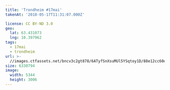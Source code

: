 ```yaml
---
title: 'Trondheim #17mai'
takenAt: '2018-05-17T11:31:07.000Z'

license: CC BY-ND 3.0
geo:
  lat: 63.431073
  lng: 10.397962
tags:
  - 17mai
  - trondheim
url: >-
  //images.ctfassets.net/bncv3c2gt878/6ATyfSnXsuMUl5YSqtoy1D/88e12cc60db3565e8fc7110d8f19e357/trondheim-17mai_40368551530_o
size: 6330794
image:
  width: 5344
  height: 3006
---
```

